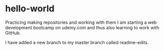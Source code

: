 # hello-world
Practicing making repositories and working with them
I am starting a web development bootcamp on udemy.com and thus also learning to work with GitHub. 

I have added a new branch to my master branch called readme-edits.
